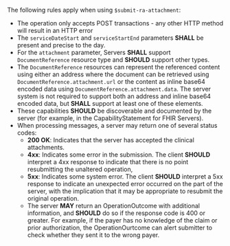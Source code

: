 The following rules apply when using `$submit-ra-attachment`:

* The operation only accepts POST transactions - any other HTTP method will result in an HTTP error
* The `serviceDateStart` and `serviceStartEnd` parameters **SHALL** be present and precise to the day.
* For the `attachment` parameter, Servers **SHALL** support `DocumentReference` resource type and **SHOULD** support other types.
* The `DocumentReference` resources can represent the referenced content using either an address where the document can be retrieved using `DocumentReference.attachment.url` or the content as inline base64 encoded data using `DocumentReference.attachment.data`. The server system is not required to support both an address and inline base64 encoded data, but **SHALL** support at least one of these elements.
* These capabilities **SHOULD** be discoverable and documented by the server (for example, in the CapabilityStatement for FHIR Servers).
* When processing messages, a server may return one of several status codes:
  * **200 OK**: Indicates that the server has accepted the clinical attachments.
  * **4xx**: Indicates some error in the submission. The client **SHOULD** interpret a 4xx response to indicate that there is no point resubmitting the unaltered operation,
  * **5xx**: Indicates some system error. The client **SHOULD** interpret a 5xx response to indicate an unexpected error occurred on the part of the server, with the implication that it may be appropriate to resubmit the original operation.
  * The server **MAY** return an OperationOutcome with additional information, and **SHOULD** do so if the response code is 400 or greater. For example, if the payer has no knowledge of the claim or prior authorization, the OperationOurtcome can alert submitter to check whether they sent it to the wrong payer.


 <br />
